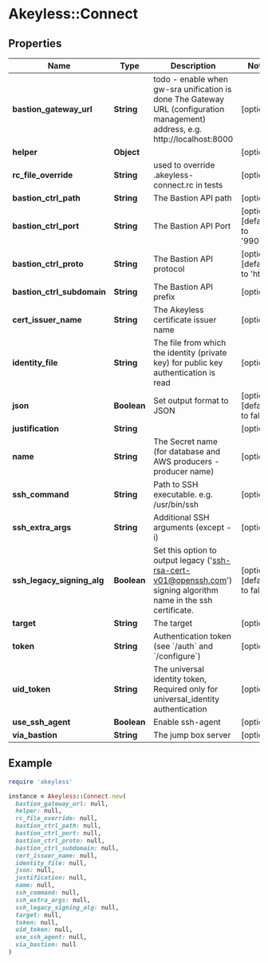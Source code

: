 # Akeyless::Connect

## Properties

| Name | Type | Description | Notes |
| ---- | ---- | ----------- | ----- |
| **bastion_gateway_url** | **String** | todo - enable when gw-sra unification is done The Gateway URL (configuration management) address, e.g. http://localhost:8000 | [optional] |
| **helper** | **Object** |  | [optional] |
| **rc_file_override** | **String** | used to override .akeyless-connect.rc in tests | [optional] |
| **bastion_ctrl_path** | **String** | The Bastion API path | [optional] |
| **bastion_ctrl_port** | **String** | The Bastion API Port | [optional][default to &#39;9900&#39;] |
| **bastion_ctrl_proto** | **String** | The Bastion API protocol | [optional][default to &#39;http&#39;] |
| **bastion_ctrl_subdomain** | **String** | The Bastion API prefix | [optional] |
| **cert_issuer_name** | **String** | The Akeyless certificate issuer name | [optional] |
| **identity_file** | **String** | The file from which the identity (private key) for public key authentication is read | [optional] |
| **json** | **Boolean** | Set output format to JSON | [optional][default to false] |
| **justification** | **String** |  | [optional] |
| **name** | **String** | The Secret name (for database and AWS producers - producer name) | [optional] |
| **ssh_command** | **String** | Path to SSH executable. e.g. /usr/bin/ssh | [optional] |
| **ssh_extra_args** | **String** | Additional SSH arguments (except -i) | [optional] |
| **ssh_legacy_signing_alg** | **Boolean** | Set this option to output legacy (&#39;ssh-rsa-cert-v01@openssh.com&#39;) signing algorithm name in the ssh certificate. | [optional][default to false] |
| **target** | **String** | The target | [optional] |
| **token** | **String** | Authentication token (see &#x60;/auth&#x60; and &#x60;/configure&#x60;) | [optional] |
| **uid_token** | **String** | The universal identity token, Required only for universal_identity authentication | [optional] |
| **use_ssh_agent** | **Boolean** | Enable ssh-agent | [optional] |
| **via_bastion** | **String** | The jump box server | [optional] |

## Example

```ruby
require 'akeyless'

instance = Akeyless::Connect.new(
  bastion_gateway_url: null,
  helper: null,
  rc_file_override: null,
  bastion_ctrl_path: null,
  bastion_ctrl_port: null,
  bastion_ctrl_proto: null,
  bastion_ctrl_subdomain: null,
  cert_issuer_name: null,
  identity_file: null,
  json: null,
  justification: null,
  name: null,
  ssh_command: null,
  ssh_extra_args: null,
  ssh_legacy_signing_alg: null,
  target: null,
  token: null,
  uid_token: null,
  use_ssh_agent: null,
  via_bastion: null
)
```

